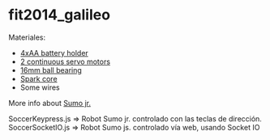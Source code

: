 fit2014_galileo
===============

Materiales:

* [4xAA battery holder](http://www.pololu.com/product/1153)
* [2 continuous servo motors](http://www.pololu.com/product/536)
* [16mm ball bearing](http://www.pololu.com/product/951)
* [Spark core](https://www.spark.io/store)
* Some wires

More info about [Sumo jr.](https://github.com/makenai/sumobot-jr)

SoccerKeypress.js => Robot Sumo jr. controlado con las teclas de dirección.
SoccerSocketIO.js => Robot Sumo js. controlado vía web, usando Socket IO
